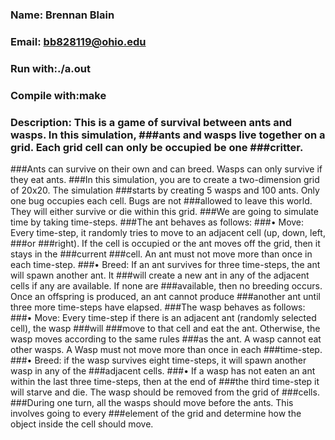
### Name: Brennan Blain

### Email: bb828119@ohio.edu

### Run with:./a.out
### Compile with:make

### Description: This is a game of survival between ants and wasps. In this simulation, ###ants and wasps live together on a grid. Each grid cell can only be occupied be one ###critter.
###Ants can survive on their own and can breed. Wasps can only survive if they eat ants.
###In this simulation, you are to create a two-dimension grid of 20x20. The simulation ###starts by creating 5 wasps and 100 ants. Only one bug occupies each cell. Bugs are not ###allowed to leave this world. They will either survive or die within this grid.
###We are going to simulate time by taking time-steps.
###The ant behaves as follows:
###• Move: Every time-step, it randomly tries to move to an adjacent cell (up, down, left, ###or
###right). If the cell is occupied or the ant moves off the grid, then it stays in the ###current
###cell. An ant must not move more than once in each time-step.
###• Breed: If an ant survives for three time-steps, the ant will spawn another ant. It ###will create a new ant in any of the adjacent cells if any are available. If none are
###available, then no breeding occurs. Once an offspring is produced, an ant cannot produce ###another ant until three more time-steps have elapsed.
###The wasp behaves as follows:
###• Move: Every time-step if there is an adjacent ant (randomly selected cell), the wasp ###will
###move to that cell and eat the ant. Otherwise, the wasp moves according to the same rules ###as the ant. A wasp cannot eat other wasps. A Wasp must not move more than once in each ###time-step.
###• Breed: if the wasp survives eight time-steps, it will spawn another wasp in any of the ###adjacent cells.
###• If a wasp has not eaten an ant within the last three time-steps, then at the end of ###the third time-step it will starve and die. The wasp should be removed from the grid of ###cells.
###During one turn, all the wasps should move before the ants. This involves going to every ###element of the grid and determine how the object inside the cell should move.

